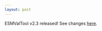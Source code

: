 ```yaml
---
layout: post
---
```


ESMValTool v2.3 released! See changes [here](https://docs.esmvaltool.org/en/latest/changelog.html#v2-3-0).